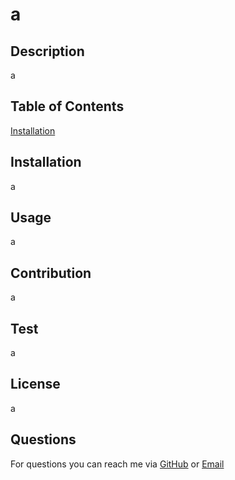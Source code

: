 # a

## Description
a

## Table of Contents
[Installation](#installation)

## Installation
a

## Usage
a

## Contribution
a

## Test
a

## License
a

## Questions
For questions you can reach me via [GitHub](https://github.com/a) or [Email](a)